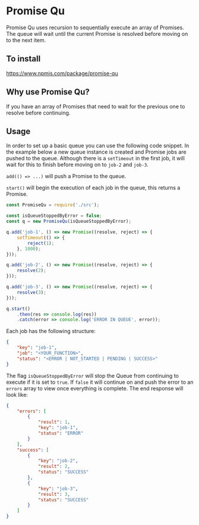 # Promise Qu

Promise Qu uses recursion to sequentially execute an array of Promises. The queue will wait until the current Promise is resolved before moving on to the next item.

## To install

https://www.npmjs.com/package/promise-qu

## Why use Promise Qu?

If you have an array of Promises that need to wait for the previous one to resolve before continuing.

## Usage

In order to set up a basic queue you can use the following code snippet. In the example below a new queue instance is created and Promise jobs are pushed to the queue. Although there is a `setTimeout` in the first job, it will wait for this to finish before moving on to `job-2` and `job-3`.

`add(() => ...)` will push a Promise to the queue.

`start()` will begin the execution of each job in the queue, this returns a Promise.

```javascript
const PromiseQu = require('./src');

const isQueueStoppedByError = false;
const q = new PromiseQu(isQueueStoppedByError);

q.add('job-1', () => new Promise((resolve, reject) => {
    setTimeout(() => {
        reject(1);
    }, 1000);
}));

q.add('job-2', () => new Promise((resolve, reject) => {
    resolve(2);
}));

q.add('job-3', () => new Promise((resolve, reject) => {
    resolve(3);
}));

q.start()
    .then(res => console.log(res))
    .catch(error => console.log('ERROR IN QUEUE', error));
```

Each job has the following structure:

```json
{
    "key": "job-1",
    "job": "<YOUR_FUNCTION>",
    "status": "<ERROR | NOT_STARTED | PENDING | SUCCESS>"
}
```

The flag `isQueueStoppedByError` will stop the Queue from continuing to execute if it is set to `true`. If `false` it will continue on and push the error to an `errors` array to view once everything is complete. The end response will look like:

```json
{
    "errors": [
        {
            "result": 1,
            "key": "job-1",
            "status": "ERROR"
        }
    ],
    "success": [
        {
            "key": "job-2",
            "result": 2,
            "status": "SUCCESS"
        },
        {
            "key": "job-3",
            "result": 3,
            "status": "SUCCESS"
        }
    ]
}
```
